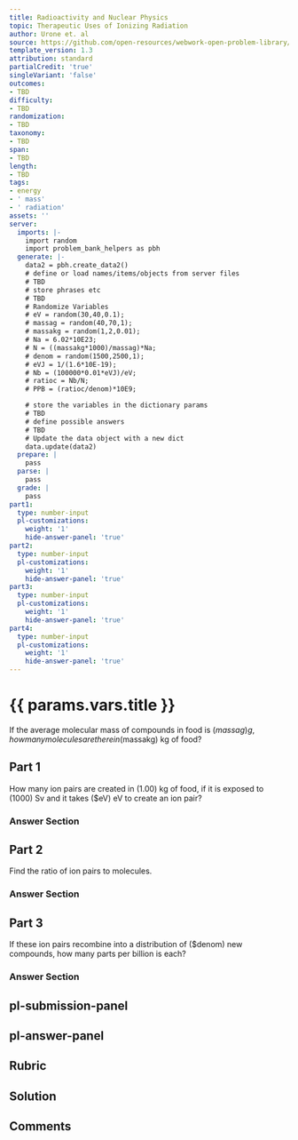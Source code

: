 ```yaml
---
title: Radioactivity and Nuclear Physics
topic: Therapeutic Uses of Ionizing Radiation
author: Urone et. al
source: https://github.com/open-resources/webwork-open-problem-library/tree/master/Contrib/BrockPhysics/College_Physics_Urone/32.Medical_Applications_of_Nuclear_Physics/32-03.Therapeutic_Ionizing_Radiation/NU_U17-32-03-002.pg
template_version: 1.3
attribution: standard
partialCredit: 'true'
singleVariant: 'false'
outcomes:
- TBD
difficulty:
- TBD
randomization:
- TBD
taxonomy:
- TBD
span:
- TBD
length:
- TBD
tags:
- energy
- ' mass'
- ' radiation'
assets: ''
server:
  imports: |-
    import random
    import problem_bank_helpers as pbh
  generate: |-
    data2 = pbh.create_data2()
    # define or load names/items/objects from server files
    # TBD
    # store phrases etc
    # TBD
    # Randomize Variables
    # eV = random(30,40,0.1);
    # massag = random(40,70,1);
    # massakg = random(1,2,0.01);
    # Na = 6.02*10E23;
    # N = ((massakg*1000)/massag)*Na;
    # denom = random(1500,2500,1);
    # eVJ = 1/(1.6*10E-19);
    # Nb = (100000*0.01*eVJ)/eV;
    # ratioc = Nb/N;
    # PPB = (ratioc/denom)*10E9;

    # store the variables in the dictionary params
    # TBD
    # define possible answers
    # TBD
    # Update the data object with a new dict
    data.update(data2)
  prepare: |
    pass
  parse: |
    pass
  grade: |
    pass
part1:
  type: number-input
  pl-customizations:
    weight: '1'
    hide-answer-panel: 'true'
part2:
  type: number-input
  pl-customizations:
    weight: '1'
    hide-answer-panel: 'true'
part3:
  type: number-input
  pl-customizations:
    weight: '1'
    hide-answer-panel: 'true'
part4:
  type: number-input
  pl-customizations:
    weight: '1'
    hide-answer-panel: 'true'
---
```


# {{ params.vars.title }} 


If the average molecular mass of compounds in food is ($massag) g, how many molecules are there in ($massakg) kg of food?

## Part 1 
How many ion pairs are created in (1.00) kg of food, if it is exposed to (1000) Sv and it takes ($eV) eV to create an ion pair? 


 ### Answer Section

## Part 2 
Find the ratio of ion pairs to molecules. 


 ### Answer Section

## Part 3 
If these ion pairs recombine into a distribution of ($denom) new compounds, how many parts per billion is each? 


 ### Answer Section


## pl-submission-panel 


## pl-answer-panel 


## Rubric 


## Solution 


## Comments 


